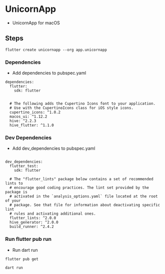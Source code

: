 # UnicornApp 

* UnicornApp for macOS

## Steps

```
flutter create unicornapp --org app.unicornapp
```


### Dependencies

* Add dependencies to pubspec.yaml

```
dependencies:
  flutter:
    sdk: flutter


  # The following adds the Cupertino Icons font to your application.
  # Use with the CupertinoIcons class for iOS style icons.
  cupertino_icons: ^1.0.2
  macos_ui: ^1.12.2
  hive: ^2.2.3
  hive_flutter: ^1.1.0

```

### Dev Dependencies
* Add dev_dependencies to pubspec.yaml
```

dev_dependencies:
  flutter_test:
    sdk: flutter

  # The "flutter_lints" package below contains a set of recommended lints to
  # encourage good coding practices. The lint set provided by the package is
  # activated in the `analysis_options.yaml` file located at the root of your
  # package. See that file for information about deactivating specific lint
  # rules and activating additional ones.
  flutter_lints: ^2.0.0
  hive_generator: ^2.0.0
  build_runner: ^2.4.2

```

### Run flutter pub run
* Run dart run

```
flutter pub get

dart run
```